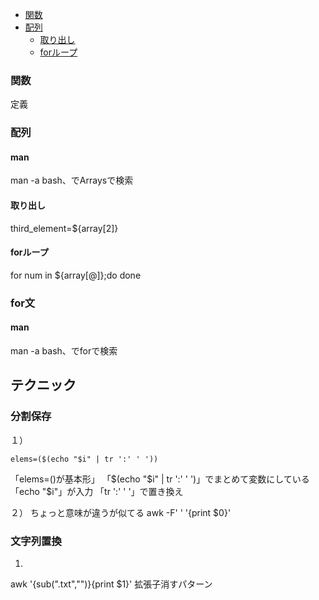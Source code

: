 - [関数](#関数)
- [配列](#配列)
  - [取り出し](#取り出し)
  - [forループ](#forループ)

### 関数
定義

### 配列
#### man
man -a bash、でArraysで検索

#### 取り出し
third_element=${array[2]}

#### forループ
for num in ${array[@]};do
done

### for文
#### man
man -a bash、でforで検索

## テクニック
### 分割保存
１）
```
elems=($(echo "$i" | tr ':' ' '))
```
「elems=()が基本形」
「$(echo "$i" | tr ':' ' ')」でまとめて変数にしている
「echo "$i"」が入力
「tr ':' ' '」で置き換え

２）
ちょっと意味が違うが似てる
awk -F' ' '{print $0}'

### 文字列置換
1)
awk '{sub(".txt","")}{print $1}'
拡張子消すパターン